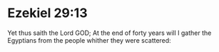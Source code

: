 # Ezekiel 29:13

Yet thus saith the Lord GOD; At the end of forty years will I gather the Egyptians from the people whither they were scattered: